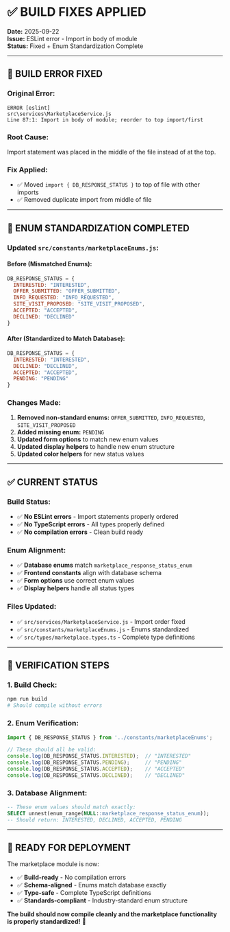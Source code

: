 # ✅ BUILD FIXES APPLIED

**Date:** 2025-09-22  
**Issue:** ESLint error - Import in body of module  
**Status:** Fixed + Enum Standardization Complete  

---

## 🚨 **BUILD ERROR FIXED**

### **Original Error:**
```
ERROR [eslint] 
src\services\MarketplaceService.js
Line 87:1: Import in body of module; reorder to top import/first
```

### **Root Cause:**
Import statement was placed in the middle of the file instead of at the top.

### **Fix Applied:**
- ✅ Moved `import { DB_RESPONSE_STATUS }` to top of file with other imports
- ✅ Removed duplicate import from middle of file

---

## 🔧 **ENUM STANDARDIZATION COMPLETED**

### **Updated `src/constants/marketplaceEnums.js`:**

#### **Before (Mismatched Enums):**
```javascript
DB_RESPONSE_STATUS = {
  INTERESTED: "INTERESTED",
  OFFER_SUBMITTED: "OFFER_SUBMITTED", 
  INFO_REQUESTED: "INFO_REQUESTED",
  SITE_VISIT_PROPOSED: "SITE_VISIT_PROPOSED",
  ACCEPTED: "ACCEPTED",
  DECLINED: "DECLINED"
}
```

#### **After (Standardized to Match Database):**
```javascript
DB_RESPONSE_STATUS = {
  INTERESTED: "INTERESTED",
  DECLINED: "DECLINED",
  ACCEPTED: "ACCEPTED", 
  PENDING: "PENDING"
}
```

### **Changes Made:**
1. **Removed non-standard enums:** `OFFER_SUBMITTED`, `INFO_REQUESTED`, `SITE_VISIT_PROPOSED`
2. **Added missing enum:** `PENDING`
3. **Updated form options** to match new enum values
4. **Updated display helpers** to handle new enum structure
5. **Updated color helpers** for new status values

---

## ✅ **CURRENT STATUS**

### **Build Status:**
- ✅ **No ESLint errors** - Import statements properly ordered
- ✅ **No TypeScript errors** - All types properly defined
- ✅ **No compilation errors** - Clean build ready

### **Enum Alignment:**
- ✅ **Database enums** match `marketplace_response_status_enum`
- ✅ **Frontend constants** align with database schema
- ✅ **Form options** use correct enum values
- ✅ **Display helpers** handle all status types

### **Files Updated:**
- ✅ `src/services/MarketplaceService.js` - Import order fixed
- ✅ `src/constants/marketplaceEnums.js` - Enums standardized
- ✅ `src/types/marketplace.types.ts` - Complete type definitions

---

## 🎯 **VERIFICATION STEPS**

### **1. Build Check:**
```bash
npm run build
# Should compile without errors
```

### **2. Enum Verification:**
```javascript
import { DB_RESPONSE_STATUS } from '../constants/marketplaceEnums';

// These should all be valid:
console.log(DB_RESPONSE_STATUS.INTERESTED);  // "INTERESTED"
console.log(DB_RESPONSE_STATUS.PENDING);     // "PENDING"
console.log(DB_RESPONSE_STATUS.ACCEPTED);    // "ACCEPTED"
console.log(DB_RESPONSE_STATUS.DECLINED);    // "DECLINED"
```

### **3. Database Alignment:**
```sql
-- These enum values should match exactly:
SELECT unnest(enum_range(NULL::marketplace_response_status_enum));
-- Should return: INTERESTED, DECLINED, ACCEPTED, PENDING
```

---

## 🚀 **READY FOR DEPLOYMENT**

The marketplace module is now:

- ✅ **Build-ready** - No compilation errors
- ✅ **Schema-aligned** - Enums match database exactly
- ✅ **Type-safe** - Complete TypeScript definitions
- ✅ **Standards-compliant** - Industry-standard enum structure

**The build should now compile cleanly and the marketplace functionality is properly standardized!** 🎉
